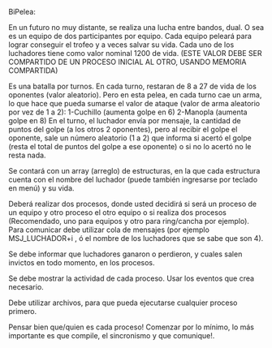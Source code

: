 BiPelea:

En un futuro no muy distante, se realiza una lucha entre bandos, dual. O sea es un equipo de dos participantes por equipo. 
Cada equipo peleará para lograr conseguir el trofeo y a veces salvar su vida. 
Cada uno de los luchadores tiene como valor nominal 1200 de vida. (ESTE VALOR DEBE SER COMPARTIDO DE UN PROCESO INICIAL AL OTRO, USANDO MEMORIA COMPARTIDA)

Es una batalla por turnos. En cada turno, restaran de 8 a 27 de vida de los oponentes (valor aleatorio).  Pero en esta pelea, en cada turno cae un arma, lo que hace que pueda sumarse el valor de ataque (valor de arma aleatorio por vez de 1 a 2):
1-Cuchillo (aumenta golpe en 6)
2-Manopla (aumenta golpe en 8)
En el turno, el luchador envía por mensaje, la cantidad de puntos del golpe (a los otros 2 oponentes), pero al recibir el golpe el oponente, sale un número aleatorio (1 a 2) que informa si acertó el golpe (resta el total de puntos del golpe a ese oponente) o si no lo acertó no le resta nada. 



Se contará con un array (arreglo) de estructuras, en la que cada estructura cuenta con el nombre del luchador (puede también ingresarse por teclado en menú) y su vida.

Deberá realizar dos procesos, donde usted decidirá si será un proceso de un equipo y otro proceso el otro equipo o si realiza dos procesos (Recomendado, uno para equipos y otro para ring/cancha por ejemplo). Para comunicar debe utilizar  cola de mensajes (por ejemplo MSJ_LUCHADOR+i , ó el nombre de los luchadores que se sabe que son 4).

Se debe informar que luchadores ganaron o perdieron, y cuales salen invictos en todo momento, en los procesos. 

Se debe mostrar la actividad de cada proceso.
Usar los eventos que crea necesario. 

Debe utilizar archivos, para que pueda ejecutarse cualquier proceso primero.

Pensar bien que/quien es cada proceso! Comenzar por lo mínimo, lo más importante es que compile, el sincronismo y que comunique!.

